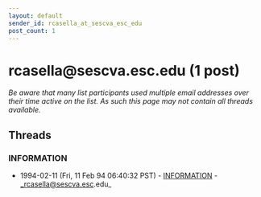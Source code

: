 ```yaml
---
layout: default
sender_id: rcasella_at_sescva_esc_edu
post_count: 1
---
```


# rcasella<span>@</span>sescva.esc.edu (1 post)

_Be aware that many list participants used multiple email addresses over their time active on the list. As such this page may not contain all threads available._

## Threads

### INFORMATION
+ 1994-02-11 (Fri, 11 Feb 94 06:40:32 PST) - [INFORMATION](/archive/1994/02/86a8ddd38c9e61242d5f21c9198b896733d397e04874d79141b16509d9800bf1) - _rcasella@sescva.esc.edu_

